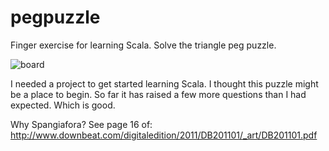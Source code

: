 pegpuzzle
=========

Finger exercise for learning Scala.  Solve the triangle peg puzzle.

![board](https://raw.github.com/spangiafora/pegpuzzle/master/images/pegs.jpg)

I needed a project to get started learning Scala.  I thought this puzzle might
be a place to begin.  So far it has raised a few more questions than I had
expected.  Which is good.



Why Spangiafora? See page 16 of: http://www.downbeat.com/digitaledition/2011/DB201101/_art/DB201101.pdf
